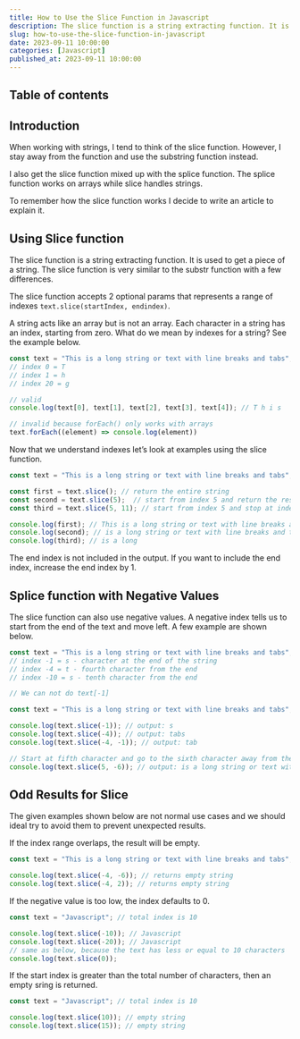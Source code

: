 ```yaml
---
title: How to Use the Slice Function in Javascript
description: The slice function is a string extracting function. It is used to get a piece of a string. The slice function is very similar to the substr function with a few differences.
slug: how-to-use-the-slice-function-in-javascript
date: 2023-09-11 10:00:00
categories: [Javascript]
published_at: 2023-09-11 10:00:00
---
```


## Table of contents

## Introduction

When working with strings, I tend to think of the slice function. However, I  stay away from the function and use the substring function instead.

I also get the slice function mixed up with the splice function. The splice function works on arrays while slice handles strings.

To remember how the  slice function works I decide to write an article to explain it.

## Using Slice function

The slice function is a string extracting function. It is used to get a piece of a string. The slice function is very similar to the substr function with a few differences.

The slice function accepts 2 optional params that represents a range of indexes `text.slice(startIndex, endindex)`.

A string acts like an array but is not an array. Each character in a string has an index, starting from zero. What do we mean by indexes for a string? See the example below.

```js
const text = "This is a long string or text with line breaks and tabs";
// index 0 = T
// index 1 = h
// index 20 = g

// valid
console.log(text[0], text[1], text[2], text[3], text[4]); // T h i s

// invalid because forEach() only works with arrays 
text.forEach((element) => console.log(element))
```

Now that we understand indexes let’s look at examples using the slice function.

```js
const text = "This is a long string or text with line breaks and tabs";

const first = text.slice(); // return the entire string
const second = text.slice(5);  // start from index 5 and return the rest
const third = text.slice(5, 11); // start from index 5 and stop at index 10

console.log(first); // This is a long string or text with line breaks and tabs
console.log(second); // is a long string or text with line breaks and tabs
console.log(third); // is a long
```


<div class="react-note-block" data-title="Note">

  The end index is not included in the output. If you want to include the end index, increase the end index by 1.
  
</div>

## Splice function with Negative Values

The slice function can also use negative values. A negative index tells us to start from the end of the text and move left. A few example are shown below.

```js
const text = "This is a long string or text with line breaks and tabs";
// index -1 = s - character at the end of the string
// index -4 = t - fourth character from the end 
// index -10 = s - tenth character from the end

// We can not do text[-1]
```

```js
const text = "This is a long string or text with line breaks and tabs";

console.log(text.slice(-1)); // output: s
console.log(text.slice(-4)); // output: tabs
console.log(text.slice(-4, -1)); // output: tab

// Start at fifth character and go to the sixth character away from the end
console.log(text.slice(5, -6)); // output: is a long string or text with line breaks an
```

## Odd Results for Slice

The given examples shown below are not normal use cases and we should ideal try to avoid them to prevent unexpected results.

If the index range overlaps, the result will be empty.

```js
const text = "This is a long string or text with line breaks and tabs";

console.log(text.slice(-4, -6)); // returns empty string
console.log(text.slice(-4, 2)); // returns empty string
```

If the negative value is too low, the index defaults to 0.

```js
const text = "Javascript"; // total index is 10 

console.log(text.slice(-10)); // Javascript
console.log(text.slice(-20)); // Javascript
// same as below, because the text has less or equal to 10 characters
console.log(text.slice(0));
```

If the start index is greater than the total number of characters, then an empty sring is returned.

```js
const text = "Javascript"; // total index is 10 

console.log(text.slice(10)); // empty string
console.log(text.slice(15)); // empty string
```